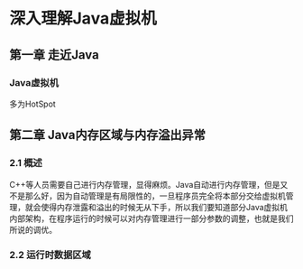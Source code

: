 # 深入理解Java虚拟机

## 第一章 走近Java

### Java虚拟机

多为HotSpot

## 第二章 Java内存区域与内存溢出异常

### 2.1 概述

C++等人员需要自己进行内存管理，显得麻烦。Java自动进行内存管理，但是又不是那么好，因为自动管理是有局限性的，一旦程序员完全将本部分交给虚拟机管理，就会使得内存泄露和溢出的时候无从下手，所以我们要知道部分Java虚拟机内部架构，在程序运行的时候可以对内存管理进行一部分参数的调整，也就是我们所说的调优。

### 2.2 运行时数据区域

